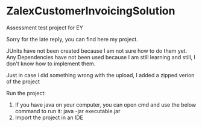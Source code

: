 # ZalexCustomerInvoicingSolution
Assessment test project for EY

Sorry for the late reply, you can find here my project.

JUnits have not been created because I am not sure how to do them yet.
Any Dependencies have not been used because I am still learning and still, I don't know how to implement them.

Just in case i did something wrong with the upload, I added a zipped verion of the project

Run the project:
1) If you have java on your computer, you can open cmd and use the below command to run it:
java -jar executable.jar
2) Import the project in an IDE
